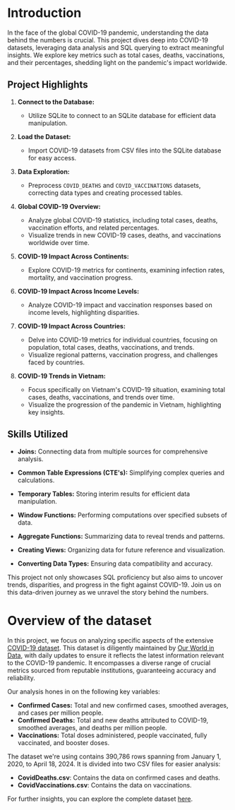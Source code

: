 # Introduction

In the face of the global COVID-19 pandemic, understanding the data behind the numbers is crucial. This project dives deep into COVID-19 datasets, leveraging data analysis and SQL querying to extract meaningful insights. We explore key metrics such as total cases, deaths, vaccinations, and their percentages, shedding light on the pandemic's impact worldwide.

## Project Highlights

1. **Connect to the Database:**
   - Utilize SQLite to connect to an SQLite database for efficient data manipulation.

2. **Load the Dataset:**
   - Import COVID-19 datasets from CSV files into the SQLite database for easy access.

3. **Data Exploration:**
   - Preprocess `COVID_DEATHS` and `COVID_VACCINATIONS` datasets, correcting data types and creating processed tables.

4. **Global COVID-19 Overview:**
   - Analyze global COVID-19 statistics, including total cases, deaths, vaccination efforts, and related percentages.
   - Visualize trends in new COVID-19 cases, deaths, and vaccinations worldwide over time.

5. **COVID-19 Impact Across Continents:**
   - Explore COVID-19 metrics for continents, examining infection rates, mortality, and vaccination progress.

6. **COVID-19 Impact Across Income Levels:**
   - Analyze COVID-19 impact and vaccination responses based on income levels, highlighting disparities.

7. **COVID-19 Impact Across Countries:**
   - Delve into COVID-19 metrics for individual countries, focusing on population, total cases, deaths, vaccinations, and trends.
   - Visualize regional patterns, vaccination progress, and challenges faced by countries.

8. **COVID-19 Trends in Vietnam:**
   - Focus specifically on Vietnam's COVID-19 situation, examining total cases, deaths, vaccinations, and trends over time.
   - Visualize the progression of the pandemic in Vietnam, highlighting key insights.

## Skills Utilized

- **Joins:** Connecting data from multiple sources for comprehensive analysis.

- **Common Table Expressions (CTE's):** Simplifying complex queries and calculations.

- **Temporary Tables:** Storing interim results for efficient data manipulation.

- **Window Functions:** Performing computations over specified subsets of data.

- **Aggregate Functions:** Summarizing data to reveal trends and patterns.

- **Creating Views:** Organizing data for future reference and visualization.

- **Converting Data Types:** Ensuring data compatibility and accuracy.


This project not only showcases SQL proficiency but also aims to uncover trends, disparities, and progress in the fight against COVID-19. Join us on this data-driven journey as we unravel the story behind the numbers.

# Overview of the dataset

In this project, we focus on analyzing specific aspects of the extensive [COVID-19 dataset](https://ourworldindata.org/covid-deaths). This dataset is diligently maintained by [Our World in Data](https://ourworldindata.org), with daily updates to ensure it reflects the latest information relevant to the COVID-19 pandemic. It encompasses a diverse range of crucial metrics sourced from reputable institutions, guaranteeing accuracy and reliability.

Our analysis hones in on the following key variables:

- **Confirmed Cases:** Total and new confirmed cases, smoothed averages, and cases per million people.
- **Confirmed Deaths:** Total and new deaths attributed to COVID-19, smoothed averages, and deaths per million people.
- **Vaccinations:** Total doses administered, people vaccinated, fully vaccinated, and booster doses.

The dataset we're using contains 390,786 rows spanning from January 1, 2020, to April 18, 2024. It is divided into two CSV files for easier analysis:

- **CovidDeaths.csv**: Contains the data on confirmed cases and deaths.
- **CovidVaccinations.csv**: Contains the data on vaccinations.

For further insights, you can explore the complete dataset [here](https://github.com/owid/covid-19-data/tree/master/public/data).
